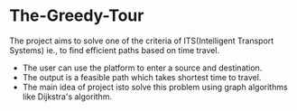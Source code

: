 # The-Greedy-Tour
The project aims to solve one of the criteria of ITS(Intelligent Transport Systems) ie., to find efficient paths based on time travel.
 -  The user can use the platform to enter a source and destination.
 -  The output is a feasible path which takes shortest time to travel.
 -  The main idea of project isto solve this problem using graph algorithms like Dijkstra's algorithm.

